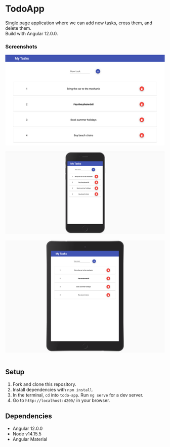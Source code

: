 # TodoApp
Single page application where we can add new tasks, cross them, and delete them.</br>
Build with Angular 12.0.0.

### Screenshots
 <img src="docs/desktop.png" width="600"/><br /><br />
 <img src="docs/phone.png" width="600"/><br /><br />
 <img src="docs/ipad.png" width="600"/><br /><br />

## Setup
1. Fork and clone this repository.<br />
2. Install dependencies with `npm install`.
3. In the terminal, `cd` into `todo-app`. Run `ng serve` for a dev server.
4. Go to `http://localhost:4200/` in your browser.

## Dependencies
- Angular 12.0.0
- Node v14.15.5
- Angular Material
